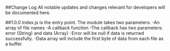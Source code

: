 ##Change Log
All notable updates and changes relevant for developers will be documented here.

##1.0.0
Index.js is the entry point.
The module takes two parameters:
-An array of file names
-A callback function
  -The callback has two parameters: error (String) and data (Array)
  -Error will be null if data is returned successfully.
  -Data array will include the first byte of data from each file as a buffer.
